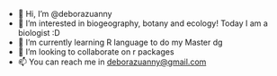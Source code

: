 - 👋 Hi, I’m @deborazuanny
- 👀 I’m interested in biogeography, botany and ecology! Today I am a biologist :D
- 🌱 I’m currently learning R language to do my Master dg
- 💞️ I’m looking to collaborate on r packages
- 📫 You can reach me in deborazuanny@gmail.com

<!---
deborazuanny/deborazuanny is a ✨ special ✨ repository because its `README.md` (this file) appears on your GitHub profile.
You can click the Preview link to take a look at your changes.
--->
